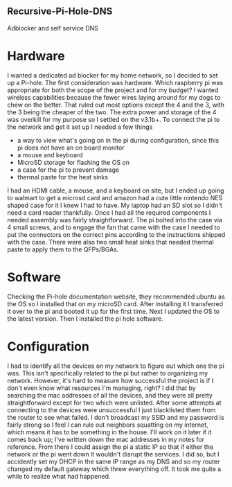 ## Recursive-Pi-Hole-DNS
Adblocker and self service DNS

# Hardware
  I wanted a dedicated ad blocker for my home network, so I decided to set up a Pi-hole.  The first consideration was hardware.  Which raspberry pi was appropriate for both the scope of the project and for my budget?  I wanted wireless capabilities because the fewer wires laying around for my dogs to chew on the better.  That ruled out most options except the 4 and the 3, with the 3 being the cheaper of the two.  The extra power and storage of the 4 was overkill for my purpose so I settled on the v3.1b+.
  To connect the pi to the network and get it set up I needed a few things
  - a way to view what's going on in the pi during configuration, since this pi does not have an on board monitor
  - a mouse and keyboard
  - MicroSD storage for flashing the OS on
  - a case for the pi to prevent damage
  - thermal paste for the heat sinks 

  I had an HDMI cable, a mouse, and a keyboard on site, but I ended up going to walmart to get a microsd card and amazon had a cute little nintendo NES shaped case for it I knew I had to have.  My laptop had an SD slot so I didn't need a card reader thankfully.  Once I had all the required components I needed assembly was fairly straightforward.  The pi bolted into the case via 4 small screws, and to engage the fan that came with the case I needed to put the connectors on the correct pins according to the instructions shipped with the case.  There were also two small heat sinks that needed thermal paste to apply them to the QFPs/BGAs.
  
# Software
  Checking the Pi-hole documentation website, they recommended ubuntu as the OS so I installed that on my microSD card.  After installing it I transferred it over to the pi and booted it up for the first time.  Next I updated the OS to the latest version.  Then I installed the pi hole software.

# Configuration
  I had to identify all the devices on my network to figure out which one the pi was.  This isn't specifically related to the pi but rather to organizing my network.  However, it's hard to measure how successful the project is if I don't even know what resources I'm managing, right?  I did that by searching the mac addresses of all the devices, and they were all pretty straightforward except for two which were unlisted.  After some attempts at connecting to the devices were unsuccessful I just blacklisted them from the router to see what failed.  I don't broadcast my SSID and my password is fairly strong so I feel I can rule out neighbors squatting on my internet, which means it has to be something in the house.  I'll work on it later if it comes back up; I've written down the mac addresses in my notes for reference. 
   From there I could assign the pi a static IP so that if either the network or the pi went down it wouldn't disrupt the services. I did so, but I accidently set my DHCP in the same IP range as my DNS and so my router changed my default gateway which threw everything off.  It took me quite a while to realize what had happened.
